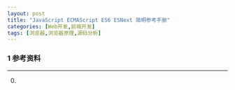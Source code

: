 ```yaml
---
layout: post
title: "JavaScript ECMAScript ES6 ESNext 简明参考手册"
categories: [Web开发,前端开发]
tags: [浏览器,浏览器原理,源码分析]
---
```





### 1 参考资料
---
0. ​

